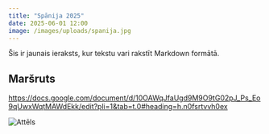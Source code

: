 ```yaml
---
title: "Spānija 2025"
date: 2025-06-01 12:00
image: /images/uploads/spanija.jpg
---
```


Šis ir jaunais ieraksts, kur tekstu vari rakstīt Markdown formātā.

## Maršruts
https://docs.google.com/document/d/10OAWqJfaUgd9M9O9tG02pJ_Ps_Eo9qUwxWqtMAWdEkk/edit?pli=1&tab=t.0#heading=h.n0fsrtvvh0ex

![Attēls](/images/uploads/spanija.jpg)
